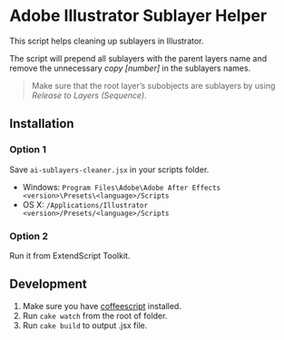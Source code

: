 # Adobe Illustrator Sublayer Helper

This script helps cleaning up sublayers in Illustrator. 

The script will prepend all sublayers with the parent layers name and remove the unnecessary *copy [number]* in the sublayers names.

> Make sure that the root layer’s subobjects are sublayers by using *Release to Layers (Sequence)*.

## Installation

### Option 1

Save `ai-sublayers-cleaner.jsx` in your scripts folder.

- Windows: `Program Files\Adobe\Adobe After Effects <version>\Presets\<language>/Scripts`
- OS X: `/Applications/Illustrator <version>/Presets/<language>/Scripts`

### Option 2

Run it from ExtendScript Toolkit.

## Development

1. Make sure you have [coffeescript](http://coffeescript.org) installed.
2. Run `cake watch` from the root of folder.
3. Run `cake build` to output .jsx file.